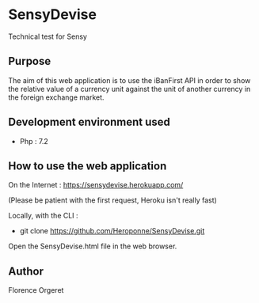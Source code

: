 # SensyDevise
Technical test for Sensy
## Purpose
The aim of this web application is to use the iBanFirst API in order to show the relative value of a currency unit against the unit of another currency in the foreign exchange market.
## Development environment used
* Php : 7.2

## How to use the web application
On the Internet :
https://sensydevise.herokuapp.com/

(Please be patient with the first request, Heroku isn't really fast)

Locally, with the CLI :
* git clone https://github.com/Heroponne/SensyDevise.git

Open the SensyDevise.html file in the web browser.

## Author
Florence Orgeret
